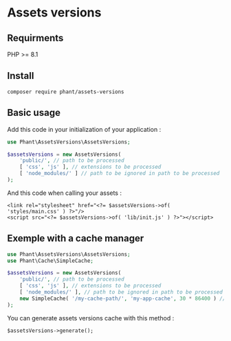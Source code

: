 # Assets versions

## Requirments

PHP >= 8.1


## Install

`composer require phant/assets-versions`


## Basic usage

Add this code in your initialization of your application :

```php
use Phant\AssetsVersions\AssetsVersions;

$assetsVersions = new AssetsVersions(
	'public/', // path to be processed
	[ 'css', 'js' ], // extensions to be processed
	[ 'node_modules/' ] // path to be ignored in path to be processed
);
```

And this code when calling your assets :

```
<link rel="stylesheet" href="<?= $assetsVersions->of( 'styles/main.css' ) ?>"/>
<script src="<?= $assetsVersions->of( 'lib/init.js' ) ?>"></script>
```


## Exemple with a cache manager

```php
use Phant\AssetsVersions\AssetsVersions;
use Phant\Cache\SimpleCache;

$assetsVersions = new AssetsVersions(
	'public/', // path to be processed
	[ 'css', 'js' ], // extensions to be processed
	[ 'node_modules/' ], // path to be ignored in path to be processed
	new SimpleCache( '/my-cache-path/', 'my-app-cache', 30 * 86400 ) // cache adapter
);
```


You can generate assets versions cache with this method :

```
$assetsVersions->generate();
```

